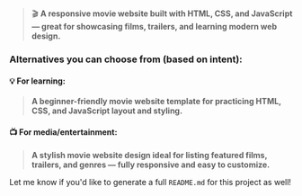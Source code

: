 > 🎬 **A responsive movie website built with HTML, CSS, and JavaScript — great for showcasing films, trailers, and learning modern web design.**

### Alternatives you can choose from (based on intent):

#### 💡 For learning:

> **A beginner-friendly movie website template for practicing HTML, CSS, and JavaScript layout and styling.**

#### 📺 For media/entertainment:

> **A stylish movie website design ideal for listing featured films, trailers, and genres — fully responsive and easy to customize.**

Let me know if you'd like to generate a full `README.md` for this project as well!
